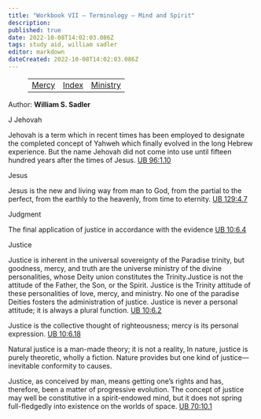 ```yaml
---
title: "Workbook VII — Terminology — Mind and Spirit"
description: 
published: true
date: 2022-10-08T14:02:03.086Z
tags: study aid, william sadler
editor: markdown
dateCreated: 2022-10-08T14:02:03.086Z
---
```


<figure class="table chapter-navigator">
	<table>
		<tbody>
		<tr>
			<td><a href="/en/William_S_Sadler/Workbook_7_Terminology/Mercy">Mercy</a></td>
			<td><a href="/en/William_S_Sadler/Workbook_7_Terminology/Index">Index</a></td>
			<td><a href="/en/William_S_Sadler/Workbook_7_Terminology/Ministry">Ministry</a></td>
		</tr>
		</tbody>
	</table>
</figure>

Author: **William S. Sadler**

J
Jehovah

Jehovah is a term which in recent times has been employed to designate the completed concept of Yahweh which finally evolved in the long Hebrew experience. But the name Jehovah did not come into use until fifteen hundred years after the times of Jesus. [UB 96:1.10](/en/The_Urantia_Book/96#p1_10)

Jesus

Jesus is the new and living way from man to God, from the partial to the perfect, from the earthly to the heavenly, from time to eternity. [UB 129:4.7](/en/The_Urantia_Book/129#p4_7)

Judgment

The final application of justice in accordance with the evidence [UB 10:6.4](/en/The_Urantia_Book/10#p6_4)

Justice

Justice is inherent in the universal sovereignty of the Paradise trinity, but goodness, mercy, and truth are the universe ministry of the divine personalities, whose Deity union constitutes the Trinity.Justice is not the attitude of the Father, the Son, or the Spirit. Justice is the Trinity attitude of these personalities of love, mercy, and ministry. No one of the paradise Deities fosters the administration of justice. Justice is never a personal attitude; it is always a plural function. [UB 10:6.2](/en/The_Urantia_Book/10#p6_2)

Justice is the collective thought of righteousness; mercy is its personal expression. [UB 10:6.18](/en/The_Urantia_Book/10#p6_18)

Natural justice is a man-made theory; it is not a reality, In nature, justice is purely theoretic, wholly a fiction. Nature provides but one kind of justice—inevitable conformity to causes.

Justice, as conceived by man, means getting one’s rights and has, therefore, been a matter of progressive evolution. The concept of justice may well be constitutive in a spirit-endowed mind, but it does not spring full-fledgedly into existence on the worlds of space. [UB 70:10.1](/en/The_Urantia_Book/70#p10_1)


<br>

